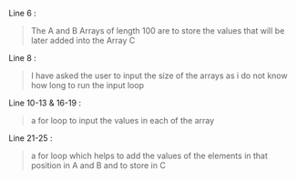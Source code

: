 Line 6 :

> The A and B Arrays of length 100 are to store the values that will be later added into the Array C

Line 8 :

> I have asked the user to input the size of the arrays as i do not know how long to run the input loop 

Line 10-13 & 16-19 :

> a for loop to input the values in each of the array 

Line 21-25 :

> a for loop which helps to add the values of the elements in that position in A and B and to store in C
